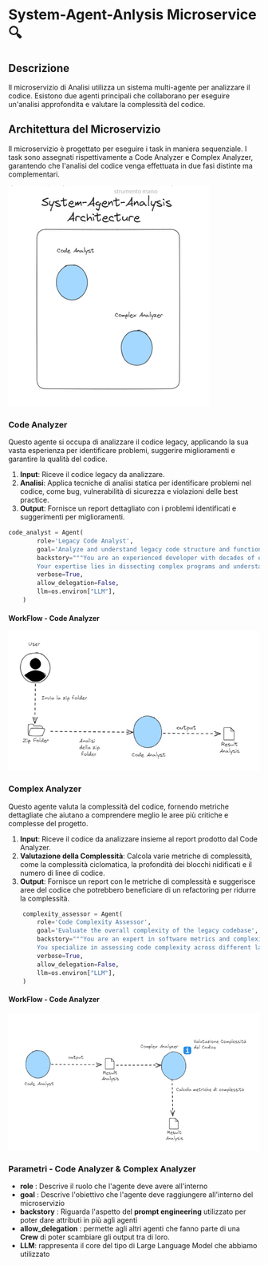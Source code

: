 # System-Agent-Anlysis Microservice 🔍

## Descrizione

Il microservizio di Analisi utilizza un sistema multi-agente per analizzare il codice. Esistono due agenti principali che collaborano per eseguire un'analisi approfondita e valutare la complessità del codice.

## Architettura del Microservizio

Il microservizio è progettato per eseguire i task in maniera sequenziale. I task sono assegnati rispettivamente a Code Analyzer e Complex Analyzer, garantendo che l'analisi del codice venga effettuata in due fasi distinte ma complementari.


![Analysis Microservice](./doc-images-analysis//micro-analysis.png)

### Code Analyzer

Questo agente si occupa di analizzare il codice legacy, applicando la sua vasta esperienza per identificare problemi, suggerire miglioramenti e garantire la qualità del codice.

1. **Input**: Riceve il codice legacy da analizzare.
2. **Analisi**: Applica tecniche di analisi statica per identificare problemi nel codice, come bug, vulnerabilità di sicurezza e violazioni delle best practice.
3. **Output**: Fornisce un report dettagliato con i problemi identificati e suggerimenti per miglioramenti.

```python
code_analyst = Agent(
        role='Legacy Code Analyst',
        goal='Analyze and understand legacy code structure and functionality',
        backstory="""You are an experienced developer with decades of experience in analyzing legacy systems.
        Your expertise lies in dissecting complex programs and understanding their core logic.""",
        verbose=True,
        allow_delegation=False,
        llm=os.environ["LLM"],
    )
```

#### WorkFlow - Code Analyzer

![WorkFlow - Code Analyzer](./doc-images-analysis/analyzer-workflow.png)


### Complex Analyzer

Questo agente valuta la complessità del codice, fornendo metriche dettagliate che aiutano a comprendere meglio le aree più critiche e complesse del progetto.

1. **Input**: Riceve il codice da analizzare insieme al report prodotto dal Code Analyzer.
2. **Valutazione della Complessità**: Calcola varie metriche di complessità, come la complessità ciclomatica, la profondità dei blocchi nidificati e il numero di linee di codice.
3. **Output**: Fornisce un report con le metriche di complessità e suggerisce aree del codice che potrebbero beneficiare di un refactoring per ridurre la complessità.

```python
    complexity_assessor = Agent(
        role='Code Complexity Assessor',
        goal='Evaluate the overall complexity of the legacy codebase',
        backstory="""You are an expert in software metrics and complexity analysis.
        You specialize in assessing code complexity across different languages and providing actionable insights.""",
        verbose=True,
        allow_delegation=False,
        llm=os.environ["LLM"],
    )
```



#### WorkFlow - Code Analyzer

![WorkFlow - Evaluation Analyzer](./doc-images-analysis/evaluation-workflow.png)


### Parametri - Code Analyzer & Complex Analyzer

- **role** : Descrive il ruolo che l'agente deve avere all'interno
- **goal** : Descrive l'obiettivo che l'agente deve raggiungere all'interno del microservizio
- **backstory** : Riguarda l'aspetto del **prompt engineering** utilizzato per poter dare attributi in più agli agenti
- **allow_delegation** : permette agli altri agenti che fanno parte di una **Crew** di poter scambiare gli output tra di loro.
- **LLM**: rappresenta il core del tipo di Large Language Model che abbiamo utilizzato 